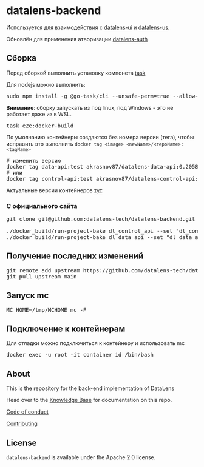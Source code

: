 # datalens-backend

Используется для взаимодействия с [datalens-ui](https://github.com/akrasnov87/datalens-ui) и [datalens-us](https://github.com/akrasnov87/datalens-us).

Обновлён для применения атворизации [datalens-auth](https://github.com/akrasnov87/datalens-auth) 

## Сборка

Перед сборкой выполнить установку компонета [task](https://taskfile.dev/usage/)

Для nodejs можно выполнить:
<pre>
sudo npm install -g @go-task/cli --unsafe-perm=true --allow-root
</pre>

__Внимание__: сборку запускать из под linux, под Windows - это не работает даже из в WSL.

<pre>
task e2e:docker-build
</pre>

По умолчанию контейнеры создаются без номера версии (тега), чтобы исправить это выполнить `docker tag <image> <newName>/<repoName>:<tagName>`

<pre>
# изменить версию
docker tag data-api:test akrasnov87/datalens-data-api:0.2058.0
# или
docker tag control-api:test akrasnov87/datalens-control-api:0.2058.0
</pre>

Актуальные версии контейнеров [тут](https://github.com/datalens-tech/datalens/blob/main/versions-config.json)

### С официального сайта

<pre>
git clone git@github.com:datalens-tech/datalens-backend.git && cd datalens-backend

./docker_build/run-project-bake dl_control_api --set "dl_control_api.tags=datalens-control-api:local"
./docker_build/run-project-bake dl_data_api --set "dl_data_api.tags=datalens-data-api:local"
</pre>

## Получение последних изменений

<pre>
git remote add upstream https://github.com/datalens-tech/datalens-backend.git
git pull upstream main
</pre>

## Запуск mc

<pre>
MC_HOME=/tmp/MCHOME mc -F
</pre>

## Подключение к контейнерам

Для отладки можно подключиться к контейнеру и использовать mc
<pre>
docker exec -u root -it container_id /bin/bash
</pre>

## About

This is the repository for the back-end implementation of DataLens

Head over to the [Knowledge Base](kb/index.md) for documentation on this repo.

[Code of conduct](CODE_OF_CONDUCT.md)

[Contributing](CONTRIBUTING.md)

## License

`datalens-backend` is available under the Apache 2.0 license.
